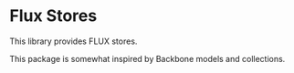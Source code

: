 # Flux Stores

This library provides FLUX stores.

This package is somewhat inspired by Backbone models and collections.
